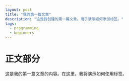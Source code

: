 ```yaml
---
layout: post
title: "我的第一篇文章"
description: "这是我创建的第一篇文章，用于演示如何添加标签。"
tags:
  - programming
  - beginners
---
```


# 正文部分

这是我的第一篇文章的内容。在这里，我将演示如何使用标签。
